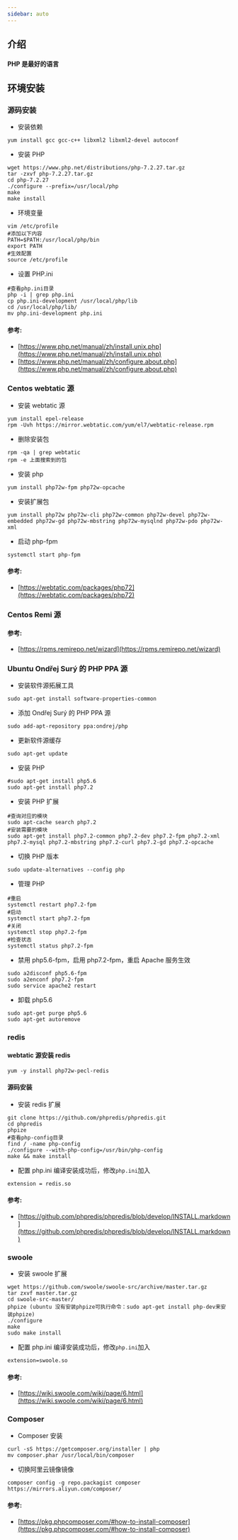 ```yaml
---
sidebar: auto
---
```


## 介绍

#### PHP 是最好的语言

## 环境安装

### 源码安装

- 安装依赖

```shell
yum install gcc gcc-c++ libxml2 libxml2-devel autoconf
```

- 安装 PHP

```shell
wget https://www.php.net/distributions/php-7.2.27.tar.gz
tar -zxvf php-7.2.27.tar.gz
cd php-7.2.27
./configure --prefix=/usr/local/php
make
make install
```

- 环境变量

```shell
vim /etc/profile
#添加以下内容
PATH=$PATH:/usr/local/php/bin
export PATH
#生效配置
source /etc/profile
```

- 设置 PHP.ini

```shell
#查看php.ini目录
php -i | grep php.ini
cp php.ini-development /usr/local/php/lib
cd /usr/local/php/lib/
mv php.ini-development php.ini
```

#### 参考:

- [https://www.php.net/manual/zh/install.unix.php](https://www.php.net/manual/zh/install.unix.php)
- [https://www.php.net/manual/zh/configure.about.php](https://www.php.net/manual/zh/configure.about.php)

### Centos webtatic 源

- 安装 webtatic 源

```shell
yum install epel-release
rpm -Uvh https://mirror.webtatic.com/yum/el7/webtatic-release.rpm
```

- 删除安装包

```shell
rpm -qa | grep webtatic
rpm -e 上面搜索到的包
```

- 安装 php

```shell
yum install php72w-fpm php72w-opcache
```

- 安装扩展包

```shell
yum install php72w php72w-cli php72w-common php72w-devel php72w-embedded php72w-gd php72w-mbstring php72w-mysqlnd php72w-pdo php72w-xml
```

- 启动 php-fpm

```shell
systemctl start php-fpm
```

#### 参考:

- [https://webtatic.com/packages/php72](https://webtatic.com/packages/php72)

### Centos Remi 源

#### 参考:

- [https://rpms.remirepo.net/wizard](https://rpms.remirepo.net/wizard)

### Ubuntu Ondřej Surý 的 PHP PPA 源

- 安装软件源拓展工具

```shell
sudo apt-get install software-properties-common
```

- 添加 Ondřej Surý 的 PHP PPA 源

```shell
sudo add-apt-repository ppa:ondrej/php
```

- 更新软件源缓存

```shell
sudo apt-get update
```

- 安装 PHP

```shell
#sudo apt-get install php5.6
sudo apt-get install php7.2
```

- 安装 PHP 扩展

```shell
#查询对应的模块
sudo apt-cache search php7.2
#安装需要的模块
sudo apt-get install php7.2-common php7.2-dev php7.2-fpm php7.2-xml php7.2-mysql php7.2-mbstring php7.2-curl php7.2-gd php7.2-opcache
```

- 切换 PHP 版本

```shell
sudo update-alternatives --config php
```

- 管理 PHP

```shell
#重启
systemctl restart php7.2-fpm
#启动
systemctl start php7.2-fpm
#关闭
systemctl stop php7.2-fpm
#检查状态
systemctl status php7.2-fpm
```

- 禁用 php5.6-fpm，启用 php7.2-fpm，重启 Apache 服务生效

```shell
sudo a2disconf php5.6-fpm
sudo a2enconf php7.2-fpm
sudo service apache2 restart
```

- 卸载 php5.6

```shell
sudo apt-get purge php5.6
sudo apt-get autoremove
```

### redis

#### webtatic 源安装 redis

```shell
yum -y install php72w-pecl-redis
```

#### 源码安装

- 安装 redis 扩展

```shell
git clone https://github.com/phpredis/phpredis.git
cd phpredis
phpize
#查看php-config目录
find / -name php-config
./configure --with-php-config=/usr/bin/php-config
make && make install
```

- 配置 php.ini
  编译安装成功后，修改`php.ini`加入

```
extension = redis.so
```

#### 参考:

- [https://github.com/phpredis/phpredis/blob/develop/INSTALL.markdown](https://github.com/phpredis/phpredis/blob/develop/INSTALL.markdown)

### swoole

- 安装 swoole 扩展

```shell
wget https://github.com/swoole/swoole-src/archive/master.tar.gz
tar zxvf master.tar.gz
cd swoole-src-master/
phpize (ubuntu 没有安装phpize可执行命令：sudo apt-get install php-dev来安装phpize)
./configure
make
sudo make install
```

- 配置 php.ini
  编译安装成功后，修改`php.ini`加入

```
extension=swoole.so
```

#### 参考:

- [https://wiki.swoole.com/wiki/page/6.html](https://wiki.swoole.com/wiki/page/6.html)

### Composer

- Composer 安装

```shell
curl -sS https://getcomposer.org/installer | php
mv composer.phar /usr/local/bin/composer
```

- 切换阿里云镜像镜像

```shell
composer config -g repo.packagist composer https://mirrors.aliyun.com/composer/
```

#### 参考:

- [https://pkg.phpcomposer.com/#how-to-install-composer](https://pkg.phpcomposer.com/#how-to-install-composer)

<Vssue title="Vssue Demo" />
